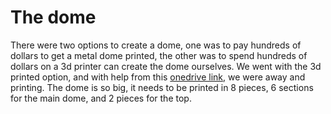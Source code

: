 # The dome

There were two options to create a dome, one was to pay hundreds of dollars to get a metal dome printed, the other was to spend hundreds of dollars on a 3d printer can create the dome ourselves. We went with the 3d printed option, and with help from this [onedrive link](https://onedrive.live.com/?authkey=%21ADKfrqUz55r3P7E&id=E84CB8FD47152532%2143927&cid=E84CB8FD47152532), we were away and printing. The dome is so big, it needs to be printed in 8 pieces, 6 sections for the main dome, and 2 pieces for the top. 
